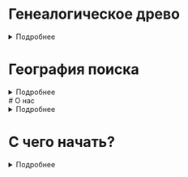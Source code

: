 # Генеалогическое древо
<details><summary>Подробнее</summary>
Генеалогическое древо - пристальный взгляд в прошлое своего рода. Память о предках.
Все мы в разные периоды наше жизни сталкиваемся с желанием узнать больше о наших предках.
Кем они были, где и когда жили, чем занимались, во что верили, кого любили. Обрывочные
сведения о предках появляются в нашей жизни из собственных воспоминаний, рассказов наших
родителей о своих родственниках, семейных легенд или дневников, которым посчастливилось
сохраниться до настоящего времени. Что движет нами в стремлении узнать об их, а значит и
нашем общем прошлом?
Возможно дело в том, что мы – их продолжение, и больше знать о них - значит, лучше понимать
себя, свои цели и мотивы. Во все времена люди увлекались чтением исторических хроник, с
интересом узнавая о жизни людей, зачастую не имевших к ним никакого отношения. Нам же
предоставляется возможность узнать о жизни собственных предков. Узнать о жизни тех, о ком
мы слышали от старших поколений наших родных и близких, или даже тех, кто не сохранился в
памяти живущих. Что остается от человека в этом мире после того как он ушел? Только память,
которую хранят о нем современники и потомки. Он жив, пока жива память о нем, и умирает
вместе с последним человеком, который о нем помнит. Черточка между датами рождения и
смерти - это и есть след человека в истории, и только от нас зависит, как много эта черточка
может рассказать о человеке.
В результате информационной революции постепенно упрощается доступ к сведениям, поиск
которых ранее был сопряжен с большими трудностями, а зачастую и просто невозможен, так как
не всегда понятно, где и что могло сохраниться. Люди думают, что если у них нет сведений о
своих предках, то ситуацию нельзя изменить, ведь прошло столько времени, и нет никого, кто мог
бы рассказать о минувших днях. Однако, практика показывает, что каждый человек оставляет о
себе следы, тщательно исследовав которые мы можем на удивление много узнать о его прошлом.
Вам предоставляется возможность воссоздать хронологию вашего рода, гордиться свершениями
выдающихся его представителей, оставивших в истории свой след. Быть может, ужасаться и
осуждать проступки или умиляться романтичным историям своих прадедушек и прабабушек.
Узнать, кем они были: аристократами или священнослужителями, крестьянами, горожанами, или
купцами. Ведь ваши предки были умнее, сильнее и везучее многих своих современников, у них
остались потомки, которые о них помнят. Изучение истории собственного рода - это
увлекательный интерактивный детектив, написать который, мы будем рады вам помочь…
</details>

# География поиска
<details><summary>Подробнее</summary>
Архивный поиск выходцев из Стран Балтийского региона на Северо-Западе России
На протяжении нескольких веков на службе Российской Империи состояли выходцы из других
стран. Одни приезжали сюда на время по приглашению властей и поступали на службу в армию,
на флот или в гражданские ведомства. Другие приезжали в поисках лучшей жизни и оставались
здесь навсегда, становились профессорами, учителями, врачами, обзаводились семьей и
связывали свое будущее с новой страной.
В России на протяжении 300 лет проживали многочисленные диаспоры немцев, шведов, финнов,
поляков, голландцев, латышей, эстонцев и выходцев из других стран, которые стекались в
столицу империи Санкт-Петербург и его окрестности, центр притяжения динамично
развивающегося государства, нуждавшегося в притоке новых людей. Если среди них были ваши
предки, то, вполне вероятно, мы сможем проследить для вас их жизненный путь. Сохранился
большой объем информации в различных источниках – федеральных, муниципальных,
ведомственных, университетских, церковных, военных и военно-морских архивах.

К сожалению, великие потрясения предыдущего столетия нанесли огромный урон архивному
делу в России. В результате трех революций и двух разрушительных войн многие архивы были
частично или полностью уничтожены. Сохранившаяся информация разрозненна, плохо
систематизирована, в значительной своей части не оцифрована, что очень затрудняет ее поиск.
Мы предлагаем поиск и систематизацию этих сведений для предоставления Вам в наиболее
удобном формате.
</details>
# О нас
<details><summary>Подробнее</summary>
Сообщество «Stemma» - это группа опытных исследователей, которые на протяжении многих лет
профессионально занимаются генеалогическими исследованиями и архивным поиском. Большой
опыт работы в архивах и наработанные методики анализа полученных данных позволяют нам
подготовить для вас максимально подробное жизнеописание предков. В наших исследованиях
мы не ограничиваемся определением сухих дат основных жизненных событий, а стараемся
собрать наиболее полные сведения о ваших родных: просматриваем домовые книги, банковские
документы о ссудах и залогах, судебные и имущественные тяжбы, дела из медицинских
учреждений, свидетельства о собственности, личные дела студентов, документы воинского учета,
купеческих гильдий и ремесленных управ. Обобщив все данные из этих источников, зачастую
удается воссоздать подробную картину жизни человека и «оживить» его образ.
</details>

# С чего начать?
<details><summary>Подробнее</summary>
Если вы располагаете сведениями, что ваши родственники происходили из Северо-Западного
региона России, или проживали здесь какое-то время, и вы заинтересованы в поиске сведений о
них, сообщите нам на электронную почту всю известную информацию об интересующих вас
персонах, или заполните анкету на нашем сайте. На основе этих данных мы проведем первичный
поиск в архивах, проанализируем полученные данные, определим последовательность действий
и перспективы последующего поиска в зависимости от содержания и сохранности архивных
фондов.
После этого вы можете выбрать наиболее удобный вариант сотрудничества:
- Мы ищем для вас всю возможную информацию о ваших родственниках, анализируем и
упорядочиваем ее, чтобы предоставить полученный результат в той форме, которая вам наиболее
удобна. В этом случае мы берем на себя хлопоты по архивному поиску, взаимодействуем с
архивами и другими государственными и ведомственными учреждениями, оформляем запросы,
ведем переписку и обрабатываем полученные результаты. Вы получаете подробный отчет о
просмотренных делах с изложением найденной информации и ссылками на реквизиты, по
которым эта информация хранится в архивных фондах.
- Вы занимаетесь дальнейшим поиском самостоятельно. Мы предоставляем вам информацию об
архивах и архивных фондах, в которых содержится интересующая вас информация. Мы
консультируем вас и даем рекомендации по самостоятельному общению с архивными
организациями.
Результаты поиска
В зависимости от сохранности фондов и их доступности мы предоставим вам сведения о
ключевых событиях в жизни ваших предков, таких как рождение, бракосочетание, состав семьи,
рождение детей, смерть, дата и место погребения. В случае хорошей сохранности фондов
удается подробно воссоздать жизненный путь людей: где и как они учились и работали, какой
собственностью владели, за что были награждены или осуждены, брали ли ссуды в банке и как

устраивали жизнь своих родных и близких. Обнаруженные в процессе поиска сведения о
родителях ваших предков позволят при желании продолжить поиск информации о родственниках
в еще более ранние времена.
Вы можете выбрать наиболее удобный вариант оформления полученных результатов:
- Краткое изложение фактов, каждый из которых подтверждается ссылкой на источники в
архивных фондах.
- Художественное описание в виде эссе, в котором изложена вся найденная информация,
сопровожденная комментариями и историческими сведениями, и снабженное ссылками на
источники в архивных фондах
- Художественное описание в виде эссе, в котором изложена вся найденная информация,
сопровожденная комментариями и историческими сведениями, и снабженное ссылками на
источники в архивных фондах, а также фотокопиями этих дел.
</details>
